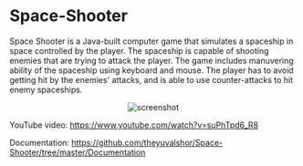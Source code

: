# Space-Shooter

Space Shooter is a Java-built computer game that simulates a spaceship in space controlled by the player.
The spaceship is capable of shooting enemies that are trying to attack the player.
The game includes manuvering ability of the spaceship using keyboard and mouse.
The player has to avoid getting hit by the enemies' attacks, and is able to use counter-attacks to hit enemy spaceships.

<p align="center">
  <img src="https://user-images.githubusercontent.com/10600102/146667648-a7dd0936-a2c9-4188-89aa-dca3820ca8b7.png" alt="screenshot" />
</p>

YouTube video: https://www.youtube.com/watch?v=suPhTpd6_R8

Documentation: https://github.com/theyuvalshor/Space-Shooter/tree/master/Documentation
